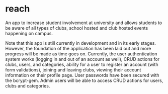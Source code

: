 
# reach
An app to increase student involvement at university and allows students to be aware of all types of clubs, school hosted and club hosted events happening on campus.

Note that this app is still currently in development and in its early stages. However, the foundation of the application has been laid out and more progress will be made as time goes on. Currently, the user authentication system works (logging in and out of an account as well), CRUD actions for clubs, users, and categories, ability for a user to register an account (with form validations), joining and leaving clubs, viewing their account information on their profile page. User passwords have been secured with the bcrypt-gem. Admin users will be able to access CRUD actions for users, clubs and categories.
